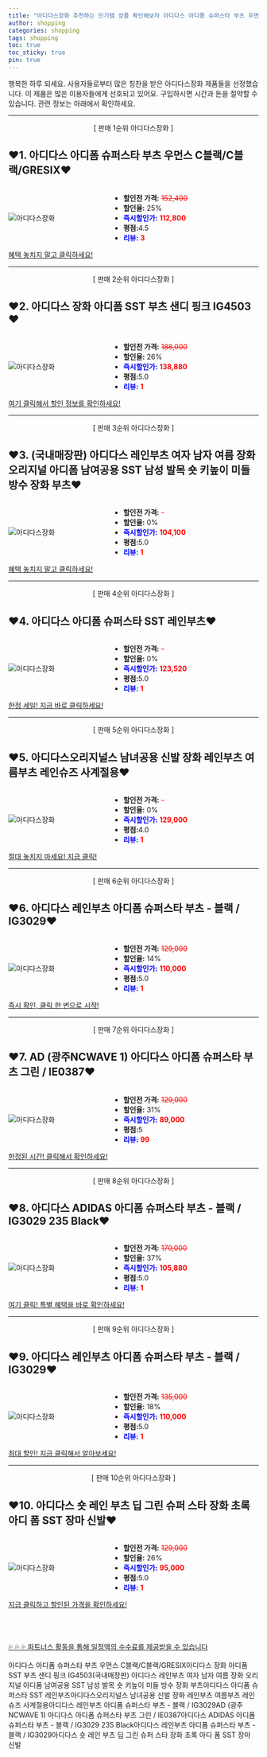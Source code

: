 ```yaml
---
title: "아디다스장화 추천하는 인기템 상품 확인해보자 아디다스 아디폼 슈퍼스타 부츠 우먼스"
author: shopping
categories: shopping
tags: shopping
toc: true
toc_sticky: true
pin: true
---
```

행복한 하루 되세요. 사용자들로부터 많은 칭찬을 받은 아디다스장화 제품들을 선정했습니다. 이 제품은 많은 이용자들에게 선호되고 있어요. 구입하시면 시간과 돈을 절약할 수 있습니다. 관련 정보는 아래에서 확인하세요.

---
<p class="toplist" style="margin: 0 auto; display: block; width: fit-content;">[ 판매 1순위 아디다스장화 ]</p>

<h2><strong>❤️1. 아디다스 아디폼 슈퍼스타 부츠 우먼스 C블랙/C블랙/GRESIX❤️</strong></h2>

<div style="display: flex; align-items: center;">
    <div style="flex: 0.4;">
        <img src="https://thumbnail8.coupangcdn.com/thumbnails/remote/230x230ex/image/vendor_inventory/a300/673f474ed561567de68911d2b2373b185ffa8f03bb3c5e3511c66ebc4ba0.jpg" alt="아디다스장화" style="max-width: 100%;">
    </div>
    <div style="flex: 0.6; margin-left: 10px;">
        <ul>
            <li><strong>할인전 가격:</strong> <del style="color: red;">152,400</del></li>
            <li><strong>할인율:</strong> 25%</li>
            <li><span style='color:blue'><strong>즉시할인가:</strong></span> <span style='color:red'><strong>112,800</strong></span></li>
            <li><strong>평점:</strong>4.5</li>
            <li><span style='color:blue'><strong>리뷰:</strong></span> <span style='color:red'><strong>3</strong></span></li>
        </ul>
    </div>
</div>
<div class="center">
    <a href="https://selin100587001.github.io?lptag=AF9450613&subid=githubio&pageKey=7469389777&traceid=V0-153&itemId=19487084096&vendorItemId=90558448564" class="myButton">
        혜택 놓치지 말고 클릭하세요!
    </a>
</div>


---
<p class="toplist" style="margin: 0 auto; display: block; width: fit-content;">[ 판매 2순위 아디다스장화 ]</p>

<h2><strong>❤️2. 아디다스 장화 아디폼 SST 부츠 샌디 핑크 IG4503❤️</strong></h2>

<div style="display: flex; align-items: center;">
    <div style="flex: 0.4;">
        <img src="https://thumbnail9.coupangcdn.com/thumbnails/remote/230x230ex/image/vendor_inventory/10e4/5f301fd9a46f41cdd8432d0281b6c9f2b3c8321d582d8382cc2c9f48c454.JPG" alt="아디다스장화" style="max-width: 100%;">
    </div>
    <div style="flex: 0.6; margin-left: 10px;">
        <ul>
            <li><strong>할인전 가격:</strong> <del style="color: red;">188,000</del></li>
            <li><strong>할인율:</strong> 26%</li>
            <li><span style='color:blue'><strong>즉시할인가:</strong></span> <span style='color:red'><strong>138,880</strong></span></li>
            <li><strong>평점:</strong>5.0</li>
            <li><span style='color:blue'><strong>리뷰:</strong></span> <span style='color:red'><strong>1</strong></span></li>
        </ul>
    </div>
</div>
<div class="center">
    <a href="https://selin100587001.github.io?lptag=AF9450613&subid=githubio&pageKey=8211866361&traceid=V0-153&itemId=23573331235&vendorItemId=90721421335" class="myButton">
        여기 클릭해서 할인 정보를 확인하세요!
    </a>
</div>


---
<p class="toplist" style="margin: 0 auto; display: block; width: fit-content;">[ 판매 3순위 아디다스장화 ]</p>

<h2><strong>❤️3. (국내매장판) 아디다스 레인부츠 여자 남자 여름 장화 오리지널 아디폼 남여공용 SST 남성 발목 숏 키높이 미들 방수 장화 부츠❤️</strong></h2>

<div style="display: flex; align-items: center;">
    <div style="flex: 0.4;">
        <img src="https://thumbnail10.coupangcdn.com/thumbnails/remote/230x230ex/image/vendor_inventory/5460/874d509abb63afaa168eff815a6d5448e20be1f49c1a8292fdcfca774b2f.jpg" alt="아디다스장화" style="max-width: 100%;">
    </div>
    <div style="flex: 0.6; margin-left: 10px;">
        <ul>
            <li><strong>할인전 가격:</strong> <del style="color: red;">-</del></li>
            <li><strong>할인율:</strong> 0%</li>
            <li><span style='color:blue'><strong>즉시할인가:</strong></span> <span style='color:red'><strong>104,100</strong></span></li>
            <li><strong>평점:</strong>5.0</li>
            <li><span style='color:blue'><strong>리뷰:</strong></span> <span style='color:red'><strong>1</strong></span></li>
        </ul>
    </div>
</div>
<div class="center">
    <a href="https://selin100587001.github.io?lptag=AF9450613&subid=githubio&pageKey=8188346484&traceid=V0-153&itemId=23423500518&vendorItemId=90450519912" class="myButton">
        혜택 놓치지 말고 클릭하세요!
    </a>
</div>


---
<p class="toplist" style="margin: 0 auto; display: block; width: fit-content;">[ 판매 4순위 아디다스장화 ]</p>

<h2><strong>❤️4. 아디다스 아디폼 슈퍼스타 SST 레인부츠❤️</strong></h2>

<div style="display: flex; align-items: center;">
    <div style="flex: 0.4;">
        <img src="https://thumbnail9.coupangcdn.com/thumbnails/remote/230x230ex/image/vendor_inventory/d077/fd74d4eaec8bbd49dee8e799aa5c7eab1713f4aa0fb42f73333ab3fe5f41.jpg" alt="아디다스장화" style="max-width: 100%;">
    </div>
    <div style="flex: 0.6; margin-left: 10px;">
        <ul>
            <li><strong>할인전 가격:</strong> <del style="color: red;">-</del></li>
            <li><strong>할인율:</strong> 0%</li>
            <li><span style='color:blue'><strong>즉시할인가:</strong></span> <span style='color:red'><strong>123,520</strong></span></li>
            <li><strong>평점:</strong>5.0</li>
            <li><span style='color:blue'><strong>리뷰:</strong></span> <span style='color:red'><strong>1</strong></span></li>
        </ul>
    </div>
</div>
<div class="center">
    <a href="https://selin100587001.github.io?lptag=AF9450613&subid=githubio&pageKey=8194801331&traceid=V0-153&itemId=23466242037&vendorItemId=90626137711" class="myButton">
        한정 세일! 지금 바로 클릭하세요!
    </a>
</div>


---
<p class="toplist" style="margin: 0 auto; display: block; width: fit-content;">[ 판매 5순위 아디다스장화 ]</p>

<h2><strong>❤️5. 아디다스오리지널스 남녀공용 신발 장화 레인부츠 여름부츠 레인슈즈 사계절용❤️</strong></h2>

<div style="display: flex; align-items: center;">
    <div style="flex: 0.4;">
        <img src="https://thumbnail10.coupangcdn.com/thumbnails/remote/230x230ex/image/vendor_inventory/84c9/8dc6de5f45b0f442f23d22af283995086c6199fb6192727f7aa7aba72324.png" alt="아디다스장화" style="max-width: 100%;">
    </div>
    <div style="flex: 0.6; margin-left: 10px;">
        <ul>
            <li><strong>할인전 가격:</strong> <del style="color: red;">-</del></li>
            <li><strong>할인율:</strong> 0%</li>
            <li><span style='color:blue'><strong>즉시할인가:</strong></span> <span style='color:red'><strong>129,000</strong></span></li>
            <li><strong>평점:</strong>4.0</li>
            <li><span style='color:blue'><strong>리뷰:</strong></span> <span style='color:red'><strong>1</strong></span></li>
        </ul>
    </div>
</div>
<div class="center">
    <a href="https://selin100587001.github.io?lptag=AF9450613&subid=githubio&pageKey=8025379118&traceid=V0-153&itemId=22428788486&vendorItemId=89473459469" class="myButton">
        절대 놓치지 마세요! 지금 클릭!
    </a>
</div>


---
<p class="toplist" style="margin: 0 auto; display: block; width: fit-content;">[ 판매 6순위 아디다스장화 ]</p>

<h2><strong>❤️6. 아디다스 레인부츠 아디폼 슈퍼스타 부츠 - 블랙 / IG3029❤️</strong></h2>

<div style="display: flex; align-items: center;">
    <div style="flex: 0.4;">
        <img src="https://thumbnail8.coupangcdn.com/thumbnails/remote/230x230ex/image/vendor_inventory/305f/cacc37f8bb41f97a78bee8ccf16fa2e249383275f8da778db18be4f908e9.png" alt="아디다스장화" style="max-width: 100%;">
    </div>
    <div style="flex: 0.6; margin-left: 10px;">
        <ul>
            <li><strong>할인전 가격:</strong> <del style="color: red;">129,000</del></li>
            <li><strong>할인율:</strong> 14%</li>
            <li><span style='color:blue'><strong>즉시할인가:</strong></span> <span style='color:red'><strong>110,000</strong></span></li>
            <li><strong>평점:</strong>5.0</li>
            <li><span style='color:blue'><strong>리뷰:</strong></span> <span style='color:red'><strong>1</strong></span></li>
        </ul>
    </div>
</div>
<div class="center">
    <a href="https://selin100587001.github.io?lptag=AF9450613&subid=githubio&pageKey=7456682413&traceid=V0-153&itemId=23425379667&vendorItemId=90452384078" class="myButton">
        즉시 확인, 클릭 한 번으로 시작!
    </a>
</div>


---
<p class="toplist" style="margin: 0 auto; display: block; width: fit-content;">[ 판매 7순위 아디다스장화 ]</p>

<h2><strong>❤️7. AD (광주NCWAVE 1) 아디다스 아디폼 슈퍼스타 부츠 그린 / IE0387❤️</strong></h2>

<div style="display: flex; align-items: center;">
    <div style="flex: 0.4;">
        <img src="https://thumbnail10.coupangcdn.com/thumbnails/remote/230x230ex/image/vendor_inventory/4af2/fd107c59052f9e3a687d269c3512c7c4d505f8137d992f8097e0a5462cbd.png" alt="아디다스장화" style="max-width: 100%;">
    </div>
    <div style="flex: 0.6; margin-left: 10px;">
        <ul>
            <li><strong>할인전 가격:</strong> <del style="color: red;">129,000</del></li>
            <li><strong>할인율:</strong> 31%</li>
            <li><span style='color:blue'><strong>즉시할인가:</strong></span> <span style='color:red'><strong>89,000</strong></span></li>
            <li><strong>평점:</strong>5</li>
            <li><span style='color:blue'><strong>리뷰:</strong></span> <span style='color:red'><strong>99</strong></span></li>
        </ul>
    </div>
</div>
<div class="center">
    <a href="https://selin100587001.github.io?lptag=AF9450613&subid=githubio&pageKey=8113277339&traceid=V0-153&itemId=22992513142&vendorItemId=90026436653" class="myButton">
        한정된 시간! 클릭해서 확인하세요!
    </a>
</div>


---
<p class="toplist" style="margin: 0 auto; display: block; width: fit-content;">[ 판매 8순위 아디다스장화 ]</p>

<h2><strong>❤️8. 아디다스 ADIDAS 아디폼 슈퍼스타 부츠 - 블랙 / IG3029 235 Black❤️</strong></h2>

<div style="display: flex; align-items: center;">
    <div style="flex: 0.4;">
        <img src="https://thumbnail9.coupangcdn.com/thumbnails/remote/230x230ex/image/vendor_inventory/3cb0/ae0601d1d17f30b30a65faa10373bb654465328465a6568dfc525023711b.jpg" alt="아디다스장화" style="max-width: 100%;">
    </div>
    <div style="flex: 0.6; margin-left: 10px;">
        <ul>
            <li><strong>할인전 가격:</strong> <del style="color: red;">170,000</del></li>
            <li><strong>할인율:</strong> 37%</li>
            <li><span style='color:blue'><strong>즉시할인가:</strong></span> <span style='color:red'><strong>105,880</strong></span></li>
            <li><strong>평점:</strong>5.0</li>
            <li><span style='color:blue'><strong>리뷰:</strong></span> <span style='color:red'><strong>1</strong></span></li>
        </ul>
    </div>
</div>
<div class="center">
    <a href="https://selin100587001.github.io?lptag=AF9450613&subid=githubio&pageKey=7456682413&traceid=V0-153&itemId=19425926611&vendorItemId=89609945803" class="myButton">
        여기 클릭! 특별 혜택을 바로 확인하세요!
    </a>
</div>


---
<p class="toplist" style="margin: 0 auto; display: block; width: fit-content;">[ 판매 9순위 아디다스장화 ]</p>

<h2><strong>❤️9. 아디다스 레인부츠 아디폼 슈퍼스타 부츠 - 블랙 / IG3029❤️</strong></h2>

<div style="display: flex; align-items: center;">
    <div style="flex: 0.4;">
        <img src="https://thumbnail8.coupangcdn.com/thumbnails/remote/230x230ex/image/vendor_inventory/305f/cacc37f8bb41f97a78bee8ccf16fa2e249383275f8da778db18be4f908e9.png" alt="아디다스장화" style="max-width: 100%;">
    </div>
    <div style="flex: 0.6; margin-left: 10px;">
        <ul>
            <li><strong>할인전 가격:</strong> <del style="color: red;">135,000</del></li>
            <li><strong>할인율:</strong> 18%</li>
            <li><span style='color:blue'><strong>즉시할인가:</strong></span> <span style='color:red'><strong>110,000</strong></span></li>
            <li><strong>평점:</strong>5.0</li>
            <li><span style='color:blue'><strong>리뷰:</strong></span> <span style='color:red'><strong>1</strong></span></li>
        </ul>
    </div>
</div>
<div class="center">
    <a href="https://selin100587001.github.io?lptag=AF9450613&subid=githubio&pageKey=7456682413&traceid=V0-153&itemId=23425379657&vendorItemId=90452384050" class="myButton">
        최대 할인! 지금 클릭해서 알아보세요!
    </a>
</div>


---
<p class="toplist" style="margin: 0 auto; display: block; width: fit-content;">[ 판매 10순위 아디다스장화 ]</p>

<h2><strong>❤️10. 아디다스 숏 레인 부츠 딥 그린 슈퍼 스타 장화 초록 아디 폼 SST 장마 신발❤️</strong></h2>

<div style="display: flex; align-items: center;">
    <div style="flex: 0.4;">
        <img src="https://thumbnail8.coupangcdn.com/thumbnails/remote/230x230ex/image/vendor_inventory/3017/b9a1a5311a1ba9c16cd94b8dc7c3fd2dcc3a154f12f3d257f67e94dcfdd3.png" alt="아디다스장화" style="max-width: 100%;">
    </div>
    <div style="flex: 0.6; margin-left: 10px;">
        <ul>
            <li><strong>할인전 가격:</strong> <del style="color: red;">129,000</del></li>
            <li><strong>할인율:</strong> 26%</li>
            <li><span style='color:blue'><strong>즉시할인가:</strong></span> <span style='color:red'><strong>95,000</strong></span></li>
            <li><strong>평점:</strong>5.0</li>
            <li><span style='color:blue'><strong>리뷰:</strong></span> <span style='color:red'><strong>1</strong></span></li>
        </ul>
    </div>
</div>
<div class="center">
    <a href="https://selin100587001.github.io?lptag=AF9450613&subid=githubio&pageKey=8152988834&traceid=V0-153&itemId=23210267447&vendorItemId=90242789005" class="myButton">
        지금 클릭하고 할인된 가격을 확인하세요!
    </a>
</div>

<br><br><br>[💦 💦 💦 파트너스 활동을 통해 일정액의 수수료를 제공받을 수 있습니다](https://link.coupang.com/a/bcpT2c)<br><br>아디다스 아디폼 슈퍼스타 부츠 우먼스 C블랙/C블랙/GRESIX아디다스 장화 아디폼 SST 부츠 샌디 핑크 IG4503(국내매장판) 아디다스 레인부츠 여자 남자 여름 장화 오리지널 아디폼 남여공용 SST 남성 발목 숏 키높이 미들 방수 장화 부츠아디다스 아디폼 슈퍼스타 SST 레인부츠아디다스오리지널스 남녀공용 신발 장화 레인부츠 여름부츠 레인슈즈 사계절용아디다스 레인부츠 아디폼 슈퍼스타 부츠 - 블랙 / IG3029AD (광주NCWAVE 1) 아디다스 아디폼 슈퍼스타 부츠 그린 / IE0387아디다스 ADIDAS 아디폼 슈퍼스타 부츠 - 블랙 / IG3029 235 Black아디다스 레인부츠 아디폼 슈퍼스타 부츠 - 블랙 / IG3029아디다스 숏 레인 부츠 딥 그린 슈퍼 스타 장화 초록 아디 폼 SST 장마 신발